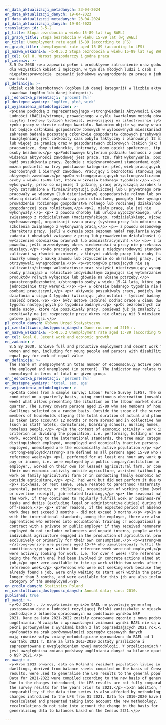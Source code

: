 ```yaml
---
en_data_aktualizacji_metadanych: 23-04-2024
en_data_aktualizacji_danych: 19-04-2023
pl_data_aktualizacji_metadanych: 23-04-2024
pl_data_aktualizacji_danych: 19-04-2023
translation_id: 8-5-2
pl_title: Stopa bezrobocia w wieku 15-89 lat (wg BAEL)
pl_graph_title: Stopa bezrobocia w wieku 15-89 lat (wg BAEL)
en_title: Unemployment rate aged 15-89 (according to LFS)
en_graph_title: Unemployment rate aged 15-89 (according to LFS)
pl_nazwa_wskaznika: <b>8.5.2 Stopa bezrobocia w wieku 15-89 lat (wg BAEL)</b>
pl_cel: Cel 8. Wzrost gospodarczy i godna praca
pl_zadanie: >-
  8.5 Do 2030 roku zapewnić pełne i produktywne zatrudnienie oraz godną pracę
  dla wszystkich kobiet i mężczyzn, w tym dla młodych ludzi i osób z
  niepełnosprawnością  zapewnić jednakowe wynagrodzenie za pracę o jednakowej
  wartości
pl_definicja: >-
  Udział osób bezrobotnych (ogółem lub danej kategorii) w liczbie aktywnych
  zawodowo (ogółem lub danej kategorii).
pl_jednostka_prezentacji: 'procent [%]'
pl_dostepne_wymiary: 'ogółem, płeć, wiek'
pl_wyjasnienia_metodologiczne: >-
  <p>Dane pochodzą z reprezentacyjnego <strong>Badania Aktywności Ekonomicznej
  Ludności (BAEL)</strong>, prowadzonego w cyklu kwartalnym metodą obserwacji
  ciągłej (ruchomy tydzień badania), pozwalającej na zilustrowanie sytuacji na
  rynku pracy w okresie całego kwartału. Badaniem objęte są osoby w wieku 15-89
  lat będące członkami gospodarstw domowych w wylosowanych mieszkaniach. Poza
  zakresem badania pozostają członkowie gospodarstw domowych przebywający
  (uwzględniany jest całkowity czas pobytu faktyczny i planowany) 12 miesięcy
  lub więcej za granicą oraz w gospodarstwach zbiorowych (takich jak: hotele
  pracownicze, domy studenckie, internaty, domy opieki społecznej, itp.) oraz
  osoby bezdomne.</p> <p>Podstawowym kryterium podziału ludności z punktu
  widzenia aktywności zawodowej jest praca, tzn. fakt wykonywania, posiadania
  bądź poszukiwania pracy. Zgodnie z międzynarodowymi standardami ogół ludności
  można podzielić na trzy podstawowe kategorie: płeć, wiek pracujących,
  bezrobotnych i biernych zawodowo. Pracujący i bezrobotni stanowią populację
  aktywnych zawodowo.</p> <p>Do <strong>pracujących </strong>zaliczono wszystkie
  osoby w wieku 15-89 lat, które w okresie badanego tygodnia:</p> <p>1.
  wykonywały, przez co najmniej 1 godzinę, pracę przynoszącą zarobek lub dochód,
  były zatrudnione w firmie/instytucji publicznej lub u prywatnego pracodawcy,
  pracowały we własnym (lub dzierżawionym) gospodarstwie rolnym lub prowadziły
  własną działalność gospodarczą poza rolnictwem, pomagały (bez wynagrodzenia) w
  prowadzeniu rodzinnego gospodarstwa rolnego lub rodzinnej działalności
  gospodarczej poza rolnictwem,</p> <p>2. miały pracę, ale jej nie
  wykonywały:</p> <p>• z powodu choroby lub urlopu wypoczynkowego, urlopu
  związanego z rodzicielstwem (macierzyńskiego, rodzicielskiego, ojcowskiego lub
  wychowawczego), organizacji czasu pracy (systemu pracy lub odbioru nadgodzin),
  szkolenia związanego z wykonywaną pracą,</p> <p>• z powodu sezonowego
  charakteru pracy, jeśli w okresie poza sezonem nadal regularnie wypełniały
  zadania i obowiązki związane z pracą lub prowadzeniem działalności (z
  wyłączeniem obowiązków prawnych lub administracyjnych),</p> <p>• z innych
  powodów, jeśli przewidywany okres nieobecności w pracy nie przekracza 3
  miesięcy.</p> <p>Do pracujących - zgodnie z międzynarodowymi standardami -
  zaliczani są również uczniowie, z którymi zakłady pracy lub osoby fizyczne
  zawarły umowę o naukę zawodu lub przyuczenie do określonej pracy, jeżeli
  otrzymywali wynagrodzenie.</p> <p><strong>Do pracujących nie są
  zaliczani:</strong> wolontariusze oraz stażyści nieotrzymujący wynagrodzenia,
  osoby pracujące w rolnictwie indywidualnym zajmujące się wytwarzaniem
  produktów rolnych wyłącznie lub głównie na własne potrzeby.</p>
  <p><strong>Bezrobotni </strong>to osoby w wieku 15-74 lata, które spełniają
  jednocześnie trzy warunki:</p> <p>• w okresie badanego tygodnia nie były
  osobami pracującymi,</p> <p>• aktywnie poszukiwały pracy, podjęły konkretne
  działania w ciągu 4 tygodni (wliczając jako ostatni - tydzień badany), aby
  znaleźć pracę,</p> <p>• były gotowe (zdolne) podjąć pracę w ciągu dwóch
  tygodni następujących po tygodniu badanym.</p> <p>Do bezrobotnych zaliczane są
  także osoby, które nie poszukiwały pracy, ponieważ już ją znalazły i
  oczekiwały na jej rozpoczęcie przez okres nie dłuższy niż 3 miesiące oraz były
  gotowe ją podjąć.</p>
pl_zrodlo_danych: Główny Urząd Statystyczny
pl_czestotliwosc_dostępnosc_danych: Dane roczne; od 2010 r.
en_nazwa_wskaznika: <b>8.5.2 Unemployment rate aged 15-89 (according to LFS)</b>
en_cel: Goal 8. Decent work and economic growth
en_zadanie: >-
  8.5 By 2030, achieve full and productive employment and decent work for all
  women and men, including for young people and persons with disabilities, and
  equal pay for work of equal value
en_definicja: >-
  The share of unemployment in total number of economically active persons, i.e.
  the employed and unemployed (in percent). The indicator may relate to the
  unemployed in terms of total or given group.
en_jednostka_prezentacji: 'percent [%]'
en_dostepne_wymiary: 'total, sex, age'
en_wyjasnienia_metodologiczne: >-
  <p>Data comes from a sample survey: Labour Force Survey (LFS). The survey is
  conducted on a quarterly basis, using continuous observation (movable survey
  week) what allows presenting the situation on the labour market during a whole
  quarter. The survey covers persons aged 15-89 who are members of households in
  dwellings selected on a random basis. Outside the scope of the survey are
  members of households staying (the total duration of actual and planned stay
  is taken into account) 12 months or more abroad and in collective households
  (such as staff hotels, dormitories, boarding schools, nursing homes, etc.) and
  homeless people.</p> <p>In the context of economic activity - work is the main
  criterion in dividing the population, i.e. performing, holding or seeking
  work. According to the international standards, the tree main categories are
  distinguished: employed, unemployed and ecomically inactive persons. The
  employed, unemployed are the economically active population.</p> <p>The
  <strong>employed</strong> are defined as all persons aged 15-89 who during the
  reference week:</p> <p>1. performed for at least one hour any work generating
  pay or income, i.e. were employed by a public company/institution or private
  employer,, worked on their own (or leased) agricultural farm, or conducted
  their own economic activity outside agriculture, assisted (without pay) in
  work on family agricultural farm or in conducting family economic activity
  outside agriculture,</p> <p>2. had work but did not perform it due to:</p>
  <p>• sickness, or rest leave, leave related to parenthood (maternity,
  parental, paternity or childcare), organization of working time (work system
  or overtime receipt), job-related training,</p> <p>• the seasonal nature of
  the work, if they continued to regularly fulfill work or business-related
  tasks and duties (excluding legal or administrative duties) during the
  off-season,</p> <p>• other reasons, if the expected period of absence from
  work does not exceed 3 months - did not exceed 3 months.</p> <p>In accordance
  with the international standards, among the employed, there are also included
  apprentices who entered into occupational training or occupational preparation
  contract with a private or public employer if they received remuneration. The
  employed do not include: volunteers and unpaid interns, people working in
  individual agriculture engaged in the production of agricultural products
  exclusively or primarily for their own consumption.</p> <p><strong>Unemployed
  </strong>persons are persons aged 15-74 who simultaneously fulfil three
  conditions:</p> <p>• within the reference week were not employed,</p> <p>•
  were actively looking for work, i.e. for over 4 weeks (the reference week
  being the fourth one) had been involved in concrete actions aimed at finding a
  job,</p> <p>• were available to take up work within two weeks after the
  reference week.</p> <p>Persons who were not seeking work because they had
  already found a job, were only waiting to start work within the period no
  longer than 3 months, and were available for this job are also included in the
  category of the unemployed.</p>
en_zrodlo_danych: Statistics Poland
en_czestotliwosc_dostępnosc_danych: Annual data; since 2010.
published: true
pl_uwagi: >-
  <p>Od 2023 r. do uogólniania wyników BAEL na populację generalną
  zastosowano dane o ludności rezydującej Polski zamieszkałej w mieszkaniach,
  pochodzące z bilansów opracowanych na podstawie wyników NSP
  2021. Dane za lata 2021-2022 zostały opracowane zgodnie z nową podstawą
  uogólniania. W związku z wprowadzonymi zmianami wyniki BAEL nie są w
  pełni porównywalne z wynikami badań z lat poprzedzających 2021 rok.</p>
  <p>Ponadto na brak porównywalności szeregów czasowych danych
  mają również wpływ zmiany metodologiczne wprowadzone do BAEL od 1
  kwartału 2021 r. Dane za lata 2010-2020 zostały przeliczone i
  zaprezentowane z uwzględnieniem nowej metodologii. W przeliczeniach tych nie
  jest uwzględniona zmiana podstawy uogólniania danych na bilanse oparte
  o NSP 2021.</p>
en_uwagi: >-
  <p>From 2023 onwards, data on Poland's resident population living in
  dwellings, derived from balance sheets compiled on the basis of Census 2021
  results, were used to generalise the LFS results to the general population.
  Data for 2021-2022 were compiled according to the new basis of generalisation.
  Due to the changes introduced, the LFS results are not fully comparable with
  the survey results for the years prior to 2021.</p> <p>In addition, the lack of
  comparability of the data time series is also affected by methodological
  changes introduced to the LFS from Q1 2021. Data for 2010-2020 have been
  recalculated and presented taking into account the new methodology. These
  recalculations do not take into account the change in the basis for
  generalising data to balances based on the Census 2021.</p>

---
```


